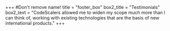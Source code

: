 +++
#Don't remove name!
title = "footer_box"
box2_title = "Testimonials"
box2_text = "CodeScalers allowed me to widen my scope much more than I can think of, working with existing technologies that are the basis of new international products."
+++
